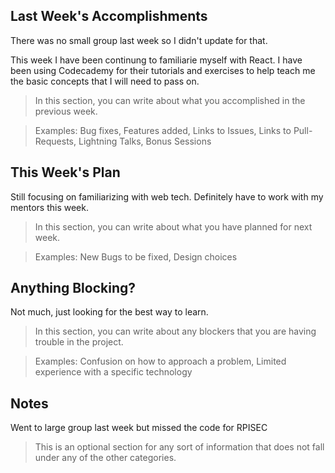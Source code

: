## Last Week's Accomplishments

There was no small group last week so I didn't update for that.

This week I have been continung to familiarie myself with React. I have been using Codecademy for their tutorials and exercises to help teach me the basic concepts that I will need to pass on.

> In this section, you can write about what you accomplished in the previous week.

> Examples:
> Bug fixes, Features added, Links to Issues, Links to Pull-Requests, Lightning Talks, Bonus Sessions

## This Week's Plan

Still focusing on familiarizing with web tech. Definitely have to work with my mentors this week.

> In this section, you can write about what you have planned for next week.

> Examples: New Bugs to be fixed, Design choices

## Anything Blocking?

Not much, just looking for the best way to learn.

> In this section, you can write about any blockers that you are having trouble in the project.

> Examples: Confusion on how to approach a problem, Limited experience with a specific technology

## Notes
Went to large group last week but missed the code for RPISEC

> This is an optional section for any sort of information that does not fall under any of the other categories.